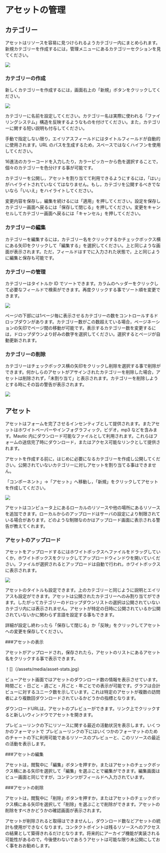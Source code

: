 # アセットの管理
## カテゴリー
アセットはリソースを容易に見つけられるようカテゴリー内にまとめられます。新規カテゴリーを作成するには，管理メニューにあるカテゴリーセクションを見てください。

![](/assets/media/settings-categories.jpg)

### カテゴリーの作成

新しくカテゴリーを作成するには，画面右上の「新規」ボタンをクリックしてください。

![](/assets/media/add-new-category.jpg)

カテゴリーに名前を設定してください。カテゴリー名は実際に使われる「ファイリングシステム」構造を反映するようなものを付けてください。また，カテゴリーに関する短い説明も付与してください。

手動で指定しない限り，エイリアスフィールドにはタイトルフィールドが自動的に使用されます。URL のパスを生成するため，スペースではなくハイフンを使用してください。

16進法のカラーコードを入力したり，カラーピッカーから色を選択することで，個々のカテゴリーを色分けする事が可能です。

カテゴリーを公開し，アセットを割り当てて利用できるようにするには，「はい」がハイライトされていなくてはなりません。もし，カテゴリを公開するべきでないなら「いいえ」をハイライトしてください。

変更内容を保存し，編集を続けるには「適用」を押してください。設定を保存しカテゴリー画面へ戻るには「保存して閉じる」を押してください。変更をキャンセルしてカテゴリー画面へ戻るには「キャンセル」を押してください。

### カテゴリーの編集

カテゴリーを編集するには，カテゴリー名をクリックするかチェックボックス横にある矢印をクリックして「編集する」を選択してください。上と同じような画面が表示されます。ただ，フィールドはすでに入力された状態で，上と同じように編集と保存も可能です。

### カテゴリーの管理

カテゴリーはタイトルか ID でソートできます。カラムのヘッダーをクリックして必要なフィールドで検索ができます。再度クリックする事でソート順を変更できます。

![](/assets/media/sorting-categories.jpg)

ページの下部には1ページ毎に表示させるカテゴリーの数をコントロールするドロップダウンがあります。カテゴリー数がこの数超えている場合，ページネーションの矢印でページ間の移動が可能です。表示するカテゴリー数を変更するには，ドロップダウンより好みの数字を選択してください。選択するとページが自動更新されます。

### カテゴリーの削除

カテゴリーはチェックボックス横の矢印をクリックし削除を選択する事で削除ができます。何かしらのアセットがアサインされたカテゴリーを削除した場合，アセットは削除されず，「未割り当て」と表示されます。カテゴリーを削除しようとする時にその旨の警告が表示されます。

![](/assets/media/delete-categories.jpg)

## アセット

アセットはフォームを完了させるインセンティブとして提供されます。またアセットはホワイトペーパーやインフォグラフィック，ビデオ，mp3 などを含みます。Mautic 内にダウンロード可能なファイルとして利用されます。これらはフォームの送信完了時にダウンロード，またはアクセス可能なリンクとして提供されます。

アセットを作成する前に，はじめに必要になるカテゴリーを作成し公開してください。公開されていないカテゴリーに対しアセットを割り当てる事はできません。

「コンポーネント」->「アセット」へ移動し，「新規」をクリックしてアセットを作成してください。

![](/assets/media/new-asset.jpg)

アセットはコンピュータ上にあるローカルのリソースや他の場所にあるリソースを追加できます。ローカルからのアップロードはサーバの設定により制限されている場合があります。どのような制限なのかはアップロード画面に表示される警告が教えてくれます。

### アセットのアップロード

アセットをアップロードするにはホワイトボックスへファイルをドラッグしていくか，ホワイトボックスをクリックしてアップロードウィンドウを開いていください。ファイルが選択されるとアップロードは自動で行われ，ホワイトボックスに表示されます。

![](/assets/media/assign-asset-to-category.jpg)

アセットのタイトルも設定できます。上のカテゴリーと同じように説明とエイリアスも設定ができます。アセットは公開されたカテゴリーへのみ割り当てができます。したがってカテゴリーのドロップダウンリストの選択は公開されていないカテゴリ内には表示されません。アセットが特定の日時に公開されているか公開されていないかに関わらず言語を設定する事もできます。

詳細が設定し終わったら「保存して閉じる」か「反映」をクリックしてアセットへの変更を保存してください。

###アセットの表示

アセットがアップロードされ，保存されたら，アセットのリストにあるアセット名をクリックする事で表示できます。

！[]（/assets/media/asset-stats.jpg）

ビューアセット画面ではアセットのダウンロード数の情報を表示させています。時間ごと・日ごと・週ごと・月ごと・年ごとでの表示が可能です。グラフは合計ビューに対するユニーク数を示しています。これは特定のアセットが複数の訪問者により複数回ダウンロードされているかどうかの指標となります。

ダウンロードURLは，アセットのプレビューができます。リンク上でクリックすると新しいウィンドウでアセットを開きます。

プレビューリンクの下にリソースに関する最近の活動状況を表示します。いくつかのフォーマットで
プレビューリンクの下にはいくつかのフォーマットのためのチャートの下に利用可能であるリソースのプレビューと、このリソースの最近の活動を表示します。

###アセットの編集

アセットは，閲覧中に「編集」ボタンを押すか，またはアセットのチェックボックス横にある矢印を選択して「編集」を選ぶことで編集ができます。編集画面はビュー画面と同じですが，コンテンツがフィールドへ入力されています。

###アセットの削除

アセットは，閲覧中に「削除」ボタンを押すか，またはアセットのチェックボックス横にある矢印を選択して「削除」を選ぶことで削除ができます。アセットの削除をすべきかどうかの確認画面が表示されます。

アセットが削除されると取得はできませんし，ダウンロード数などアセットの統計も使用ができなくなります。コンタクトポイントは残るリソースへのアクセスの結果として築得きれるだけとなります。将来的にアーカイブ機能が実装される可能性があるので，今後使わないであろうアセットは可能な限り未公開にしておく事をおお勧めします。


